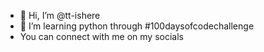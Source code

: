 - 👋 Hi, I’m @tt-ishere
- 👀 I’m learning python through #100daysofcodechallenge
- You can connect with me on my socials


<!---
tt-ishere/tt-ishere is a ✨ special ✨ repository because its `README.md` (this file) appears on your GitHub profile.
You can click the Preview link to take a look at your changes.
--->
